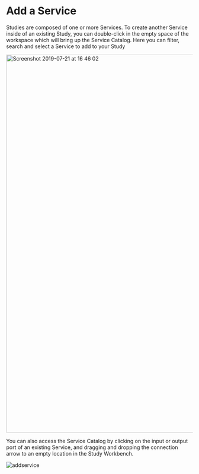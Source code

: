 # Add a Service

Studies are composed of one or more Services. To create another Service inside of an existing Study, you can double-click in the empty space of the workspace which will bring up the Service Catalog. Here you can filter, search and select a Service to add to your Study

<img width="1018" alt="Screenshot 2019-07-21 at 16 46 02" src="https://user-images.githubusercontent.com/28002886/137350744-d45a2e5b-0339-491b-9313-375f888073af.png"> <br/>

You can also access the Service Catalog by clicking on the input or output port of an existing Service, and dragging and dropping the connection arrow to an empty location in the Study Workbench. 

![addservice](https://user-images.githubusercontent.com/28002886/137352985-2bad2264-53da-4120-b6d7-7d233800b3f4.gif)